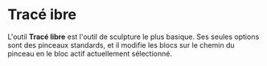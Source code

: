 # Tracé ibre

L'outil **Tracé libre** est l'outil de sculpture le plus basique. Ses seules options sont des pinceaux standards, et il modifie les blocs sur le chemin du pinceau en le bloc actif actuellement sélectionné.